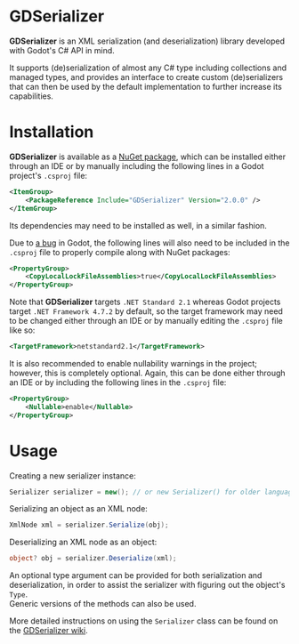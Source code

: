 # GDSerializer

**GDSerializer** is an XML serialization (and deserialization) library developed with Godot's C# API in mind.

It supports (de)serialization of almost any C# type including collections and managed types, and provides an interface to create custom (de)serializers that can then be used by the default implementation to further increase its capabilities.

# Installation

**GDSerializer** is available as a [NuGet package](https://www.nuget.org/packages/GDSerializer/), which can be installed either through an IDE or by manually including the following lines in a Godot project's `.csproj` file:
```xml
<ItemGroup>
    <PackageReference Include="GDSerializer" Version="2.0.0" />
</ItemGroup>
```
Its dependencies may need to be installed as well, in a similar fashion.

Due to [a bug](https://github.com/godotengine/godot/issues/42271) in Godot, the following lines will also need to be included in the `.csproj` file to properly compile along with NuGet packages:
```xml
<PropertyGroup>
    <CopyLocalLockFileAssemblies>true</CopyLocalLockFileAssemblies>
</PropertyGroup>
```

Note that **GDSerializer** targets `.NET Standard 2.1` whereas Godot projects target `.NET Framework 4.7.2` by default, so the target framework may need to be changed either through an IDE or by manually editing the `.csproj` file like so:
```xml
<TargetFramework>netstandard2.1</TargetFramework>
```

It is also recommended to enable nullability warnings in the project; however, this is completely optional. Again, this can be done either through an IDE or by including the following lines in the `.csproj` file:
```xml
<PropertyGroup>
    <Nullable>enable</Nullable>
</PropertyGroup>
```

# Usage

Creating a new serializer instance:
```csharp
Serializer serializer = new(); // or new Serializer() for older language versions that do not recognise target-typed new()
```

Serializing an object as an XML node:
```csharp
XmlNode xml = serializer.Serialize(obj);
```

Deserializing an XML node as an object:
```csharp
object? obj = serializer.Deserialize(xml);
```

An optional type argument can be provided for both serialization and deserialization, in order to assist the serializer with figuring out the object's `Type`.  
Generic versions of the methods can also be used.

More detailed instructions on using the `Serializer` class can be found on the [GDSerializer wiki](https://github.com/Carnagion/GDSerializer/wiki).
